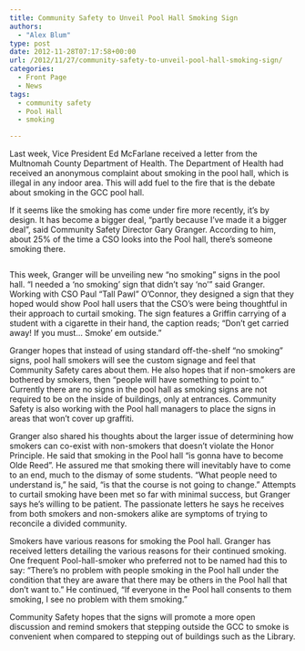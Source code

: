 ```yaml
---
title: Community Safety to Unveil Pool Hall Smoking Sign
authors: 
  - "Alex Blum"
type: post
date: 2012-11-28T07:17:58+00:00
url: /2012/11/27/community-safety-to-unveil-pool-hall-smoking-sign/
categories:
  - Front Page
  - News
tags:
  - community safety
  - Pool Hall
  - smoking

---
```

Last week, Vice President Ed McFarlane received a letter from the Multnomah County Department of Health. The Department of Health had received an anonymous complaint about smoking in the pool hall, which is illegal in any indoor area. This will add fuel to the fire that is the debate about smoking in the GCC pool hall.

If it seems like the smoking has come under fire more recently, it’s by design. It has become a bigger deal, “partly because I’ve made it a bigger deal”, said Community Safety Director Gary Granger. According to him, about 25% of the time a CSO looks into the Pool hall, there’s someone smoking there.

<a style="font-family: Georgia, serif; font-size: small;" href="http://www.reedquest.org/2012/11/community-safety-to-unveil-pool-hall-smoking-sign/smokeem/" rel="attachment wp-att-1849"><img class="alignright size-full wp-image-1849" title="Smoking Sign" src="https://i1.wp.com/www.reedquest.org/wp-content/uploads/2012/11/smoking-sign.jpg?resize=300%2C398" alt="" data-recalc-dims="1" /></a>

This week, Granger will be unveiling new “no smoking” signs in the pool hall. “I needed a ‘no smoking’ sign that didn’t say &#8216;no&#8217;” said Granger. Working with CSO Paul “Tall Pawl” O’Connor, they designed a sign that they hoped would show Pool hall users that the CSO’s were being thoughtful in their approach to curtail smoking. The sign features a Griffin carrying of a student with a cigarette in their hand, the caption reads; “Don’t get carried away! If you must… Smoke’ em outside.”

Granger hopes that instead of using standard off-the-shelf “no smoking” signs, pool hall smokers will see the custom signage and feel that Community Safety cares about them. He also hopes that if non-smokers are bothered by smokers, then “people will have something to point to.” Currently there are no signs in the pool hall as smoking signs are not required to be on the inside of buildings, only at entrances. Community Safety is also working with the Pool hall managers to place the signs in areas that won&#8217;t cover up graffiti.

Granger also shared his thoughts about the larger issue of determining how smokers can co-exist with non-smokers that doesn’t violate the Honor Principle. He said that smoking in the Pool hall “is gonna have to become Olde Reed”. He assured me that smoking there will inevitably have to come to an end, much to the dismay of some students. “What people need to understand is,” he said, “is that the course is not going to change.” Attempts to curtail smoking have been met so far with minimal success, but Granger says he’s willing to be patient. The passionate letters he says he receives from both smokers and non-smokers alike are symptoms of trying to reconcile a divided community.

Smokers have various reasons for smoking the Pool hall. Granger has received letters detailing the various reasons for their continued smoking. One frequent Pool-hall-smoker who preferred not to be named had this to say: “There’s no problem with people smoking in the Pool hall under the condition that they are aware that there may be others in the Pool hall that don’t want to.” He continued, “If everyone in the Pool hall consents to them smoking, I see no problem with them smoking.”

Community Safety hopes that the signs will promote a more open discussion and remind smokers that stepping outside the GCC to smoke is convenient when compared to stepping out of buildings such as the Library.